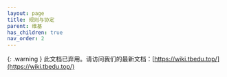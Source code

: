 ```yaml
---
layout: page
title: 规则与协定
parent: 维基
has_children: true
nav_order: 2
---
```


{: .warning }
此文档已弃用。请访问我们的最新文档：[https://wiki.tbedu.top/](https://wiki.tbedu.top/)

